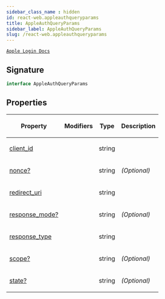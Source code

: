 ```yaml
---
sidebar_class_name : hidden
id: react-web.appleauthqueryparams
title: AppleAuthQueryParams
sidebar_label: AppleAuthQueryParams
slug: /react-web.appleauthqueryparams
---
```






[`Apple Login Docs`](https://developer.apple.com/documentation/sign_in_with_apple/request_an_authorization_to_the_sign_in_with_apple_server)

## Signature

```typescript
interface AppleAuthQueryParams 
```

## Properties

<table><thead><tr><th>

Property


</th><th>

Modifiers


</th><th>

Type


</th><th>

Description


</th></tr></thead>
<tbody><tr><td>

[client_id](./react-web.appleauthqueryparams.client_id)


</td><td>


</td><td>

string


</td><td>


</td></tr>
<tr><td>

[nonce?](./react-web.appleauthqueryparams.nonce)


</td><td>


</td><td>

string


</td><td>

_(Optional)_


</td></tr>
<tr><td>

[redirect_uri](./react-web.appleauthqueryparams.redirect_uri)


</td><td>


</td><td>

string


</td><td>


</td></tr>
<tr><td>

[response_mode?](./react-web.appleauthqueryparams.response_mode)


</td><td>


</td><td>

string


</td><td>

_(Optional)_


</td></tr>
<tr><td>

[response_type](./react-web.appleauthqueryparams.response_type)


</td><td>


</td><td>

string


</td><td>


</td></tr>
<tr><td>

[scope?](./react-web.appleauthqueryparams.scope)


</td><td>


</td><td>

string


</td><td>

_(Optional)_


</td></tr>
<tr><td>

[state?](./react-web.appleauthqueryparams.state)


</td><td>


</td><td>

string


</td><td>

_(Optional)_


</td></tr>
</tbody></table>

